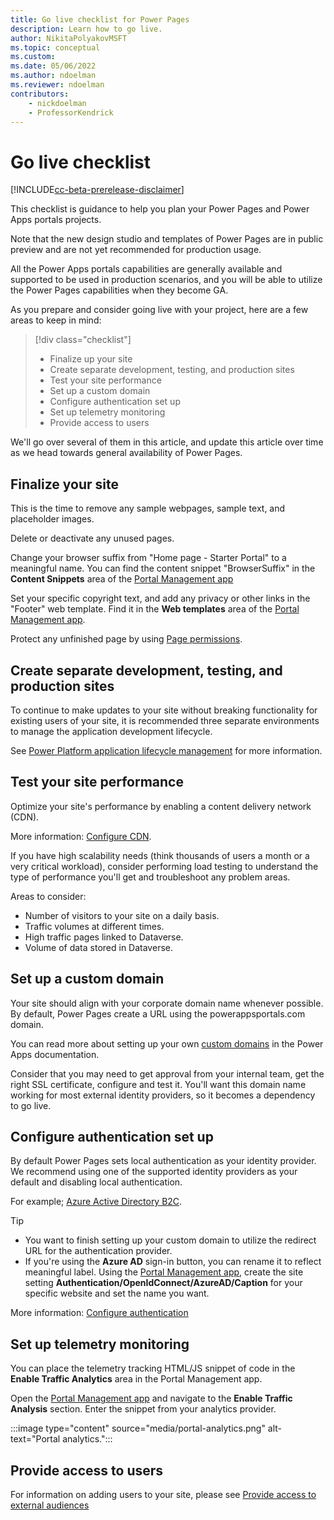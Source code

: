 ```yaml
---
title: Go live checklist for Power Pages
description: Learn how to go live.
author: NikitaPolyakovMSFT
ms.topic: conceptual
ms.custom: 
ms.date: 05/06/2022
ms.author: ndoelman
ms.reviewer: ndoelman
contributors:
    - nickdoelman
    - ProfessorKendrick
---
```


# Go live checklist

[!INCLUDE[cc-beta-prerelease-disclaimer](../includes/cc-beta-prerelease-disclaimer.md)]

This checklist is guidance to help you plan your Power Pages and Power Apps portals projects.

Note that the new design studio and templates of Power Pages are in public preview and are not yet recommended for production usage. 

All the Power Apps portals capabilities are generally available and supported to be used in production scenarios, and you will be able to utilize the Power Pages capabilities when they become GA.

As you prepare and consider going live with your project, here are a few areas to keep in mind:

> [!div class="checklist"]
> * Finalize up your site
> * Create separate development, testing, and production sites
> * Test your site performance
> * Set up a custom domain
> * Configure authentication set up
> * Set up telemetry monitoring
> * Provide access to users

We'll go over several of them in this article, and update this article over time as we head towards general availability of Power Pages.

## Finalize your site

This is the time to remove any sample webpages, sample text, and placeholder images.

Delete or deactivate any unused pages. 

Change your browser suffix from "Home page - Starter Portal" to a meaningful name. You can find the content snippet "BrowserSuffix" in the **Content Snippets** area of the [Portal Management app](../configure/portal-management-app.md)

Set your specific copyright text, and add any privacy or other links in the "Footer" web template. Find it in the **Web templates** area of the [Portal Management app](../configure/portal-management-app.md).

Protect any unfinished page by using [Page permissions](../security/page-security.md).

## Create separate development, testing, and production sites

To continue to make updates to your site without breaking functionality for existing users of your site, it is recommended three separate environments to manage the application development lifecycle. 

See [Power Platform application lifecycle management](/power-platform/alm/basics-alm) for more information. 

## Test your site performance

Optimize your site's performance by enabling a content delivery network (CDN).

More information: [Configure CDN](/power-apps/maker/portals/configure/configure-cdn).

If you have high scalability needs (think thousands of users a month or a very critical workload), consider performing load testing to understand the type of performance you'll get and troubleshoot any problem areas. 

Areas to consider:
- Number of visitors to your site on a daily basis.
- Traffic volumes at different times.
- High traffic pages linked to Dataverse.
- Volume of data stored in Dataverse.

## Set up a custom domain 

Your site should align with your corporate domain name whenever possible. By default, Power Pages create a URL using the powerappsportals.com domain.

You can read more about setting up your own [custom domains](/power-apps/maker/portals/admin/add-custom-domain) in the Power Apps documentation.

Consider that you may need to get approval from your internal team, get the right SSL certificate, configure and test it. You'll want this domain name working for most external identity providers, so it becomes a dependency to go live.

## Configure authentication set up

By default Power Pages sets local authentication as your identity provider. We recommend using one of the supported identity providers as your default and disabling local authentication.

For example; [Azure Active Directory B2C](../getting-started/tutorial-setup-site-authentication.md).

> [!TIP]
> - You want to finish setting up your custom domain to utilize the redirect URL for the authentication provider. 
> - If you're using the **Azure AD** sign-in button, you can rename it to reflect meaningful label. Using the [Portal Management app](../configure/portal-management-app.md), create the site setting **Authentication/OpenIdConnect/AzureAD/Caption** for your specific website and set the name you want.  

More information: [Configure authentication](../security/configure-portal-authentication.md)

## Set up telemetry monitoring

You can place the telemetry tracking HTML/JS snippet of code in the **Enable Traffic Analytics** area in the Portal Management app. 

Open the [Portal Management app](../configure/portal-management-app.md) and navigate to the **Enable Traffic Analysis** section. Enter the snippet from your analytics provider.

:::image type="content" source="media/portal-analytics.png" alt-text="Portal analytics.":::

## Provide access to users

For information on adding users to your site, please see [Provide access to external audiences](../security/external-access.md)
